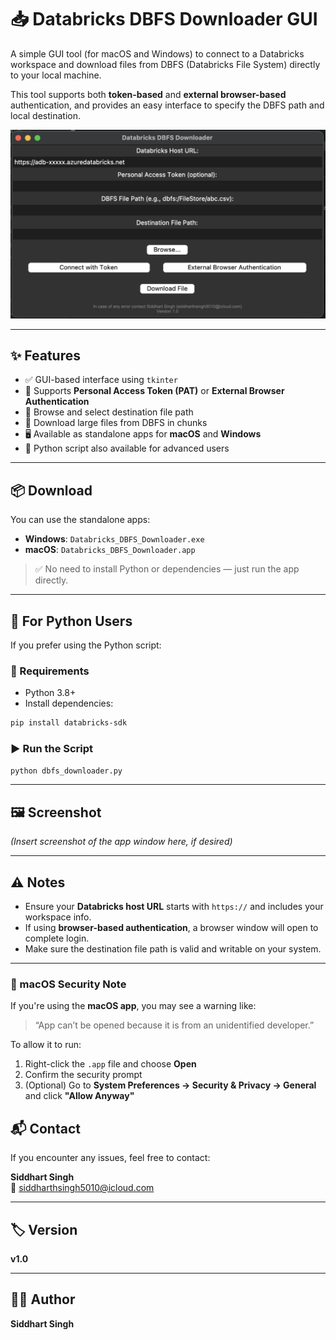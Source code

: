 
# 📥 Databricks DBFS Downloader GUI

A simple GUI tool (for macOS and Windows) to connect to a Databricks workspace and download files from DBFS (Databricks File System) directly to your local machine.

This tool supports both **token-based** and **external browser-based** authentication, and provides an easy interface to specify the DBFS path and local destination.

![App Screenshot](screenshot.png)

---

## ✨ Features

- ✅ GUI-based interface using `tkinter`
- 🔐 Supports **Personal Access Token (PAT)** or **External Browser Authentication**
- 📂 Browse and select destination file path
- 💾 Download large files from DBFS in chunks
- 🖥 Available as standalone apps for **macOS** and **Windows**
- 🐍 Python script also available for advanced users

---

## 📦 Download

You can use the standalone apps:

- **Windows**: `Databricks_DBFS_Downloader.exe`
- **macOS**: `Databricks_DBFS_Downloader.app`

> ✅ No need to install Python or dependencies — just run the app directly.

---

## 🧪 For Python Users

If you prefer using the Python script:

### 🔧 Requirements

- Python 3.8+
- Install dependencies:

```bash
pip install databricks-sdk
```

### ▶️ Run the Script

```bash
python dbfs_downloader.py
```

---

## 🖼 Screenshot

*(Insert screenshot of the app window here, if desired)*

---

## ⚠️ Notes

- Ensure your **Databricks host URL** starts with `https://` and includes your workspace info.
- If using **browser-based authentication**, a browser window will open to complete login.
- Make sure the destination file path is valid and writable on your system.

---


### 🍎 macOS Security Note

If you're using the **macOS app**, you may see a warning like:

> “App can’t be opened because it is from an unidentified developer.”

To allow it to run:

1. Right-click the `.app` file and choose **Open**
2. Confirm the security prompt
3. (Optional) Go to **System Preferences → Security & Privacy → General** and click **"Allow Anyway"**


## 📬 Contact

If you encounter any issues, feel free to contact:

**Siddhart Singh**  
📧 siddharthsingh5010@icloud.com

---

## 🏷 Version

**v1.0**

---

## 👨‍💻 Author

**Siddhart Singh**
